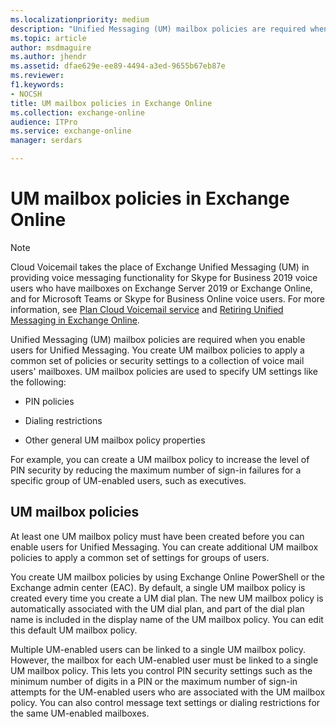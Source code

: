 ```yaml
---
ms.localizationpriority: medium
description: "Unified Messaging (UM) mailbox policies are required when you enable users for Unified Messaging. You create UM mailbox policies to apply a common set of policies or security settings to a collection of voice mail users' mailboxes. UM mailbox policies are used to specify UM settings like the following:"
ms.topic: article
author: msdmaguire
ms.author: jhendr
ms.assetid: dfae629e-ee89-4494-a3ed-9655b67eb87e
ms.reviewer: 
f1.keywords:
- NOCSH
title: UM mailbox policies in Exchange Online
ms.collection: exchange-online
audience: ITPro
ms.service: exchange-online
manager: serdars

---
```


# UM mailbox policies in Exchange Online

> [!NOTE]
> Cloud Voicemail takes the place of Exchange Unified Messaging (UM) in providing voice messaging functionality for Skype for Business 2019 voice users who have mailboxes on Exchange Server 2019 or Exchange Online, and for Microsoft Teams or Skype for Business Online voice users. For more information, see [Plan Cloud Voicemail service](/skypeforbusiness/hybrid/plan-cloud-voicemail) and [Retiring Unified Messaging in Exchange Online](https://techcommunity.microsoft.com/t5/Exchange-Team-Blog/Retiring-Unified-Messaging-in-Exchange-Online/ba-p/608991).

Unified Messaging (UM) mailbox policies are required when you enable users for Unified Messaging. You create UM mailbox policies to apply a common set of policies or security settings to a collection of voice mail users' mailboxes. UM mailbox policies are used to specify UM settings like the following:

- PIN policies

- Dialing restrictions

- Other general UM mailbox policy properties

For example, you can create a UM mailbox policy to increase the level of PIN security by reducing the maximum number of sign-in failures for a specific group of UM-enabled users, such as executives.

## UM mailbox policies

At least one UM mailbox policy must have been created before you can enable users for Unified Messaging. You can create additional UM mailbox policies to apply a common set of settings for groups of users.

You create UM mailbox policies by using Exchange Online PowerShell or the Exchange admin center (EAC). By default, a single UM mailbox policy is created every time you create a UM dial plan. The new UM mailbox policy is automatically associated with the UM dial plan, and part of the dial plan name is included in the display name of the UM mailbox policy. You can edit this default UM mailbox policy.

Multiple UM-enabled users can be linked to a single UM mailbox policy. However, the mailbox for each UM-enabled user must be linked to a single UM mailbox policy. This lets you control PIN security settings such as the minimum number of digits in a PIN or the maximum number of sign-in attempts for the UM-enabled users who are associated with the UM mailbox policy. You can also control message text settings or dialing restrictions for the same UM-enabled mailboxes.

